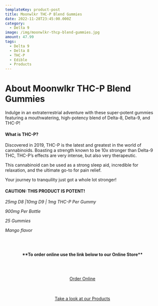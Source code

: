 ```yaml
---
templateKey: product-post
title: Moonwlkr THC-P Blend Gummies
date: 2022-11-28T23:45:00.000Z
category:
  - Delta 9
image: /img/moonwlkr-thcp-blend-gummies.jpg
amount: 47.99
tags:
  - Delta 9
  - Delta 8
  - THC-P
  - Edible
  - Products
---
```

# **About Moonwlkr THC-P Blend Gummies**

Indulge in an extraterrestrial adventure with these super-potent gummies featuring a mouthwatering, high-potency blend of Delta-8, Delta-9, and THC-P!

#### **What is THC-P?**

Discovered in 2019, THC-P is the latest and greatest in the world of cannabinoids. Boasting a strength known to be 10x stronger than Delta-9 THC, THC-P’s effects are very intense, but also very therapeutic. 

This cannabinoid can be used as a strong sleep aid, incredible for relaxation, and the ultimate go-to for pain relief.

Your journey to tranquility just got a whole lot stronger!

#### **CAUTION: THIS PRODUCT IS POTENT!**

*25mg D8 |10mg D9 | 1mg THC-P Per Gummy*

*900mg Per Bottle*

*25 Gummies*

*Mango flavor*

<br><br>

<Center>

**\*\*To order online use the link below to our Online Store\*\***

<br><br>

<Center><a class="link-view-more-products" target="_blank" href="https://capitalcbd.shop/product/moonwlkr-thcp-blend-gummies/">Order Online</a></

<br><br><br>

<Center><a class="link-view-more-products" target="_blank" href="https://capitalamericanshaman.com/products">Take a look at our Products</a></Center>

<br><br>